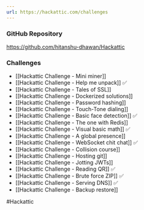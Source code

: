 ```yaml
---
url: https://hackattic.com/challenges
---
```


### GitHub Repository
https://github.com/hitanshu-dhawan/Hackattic

### Challenges

- [[Hackattic Challenge - Mini miner]]
- [[Hackattic Challenge - Help me unpack]] ✅
- [[Hackattic Challenge - Tales of SSL]]
- [[Hackattic Challenge - Dockerized solutions]]
- [[Hackattic Challenge - Password hashing]]
- [[Hackattic Challenge - Touch-Tone dialing]]
- [[Hackattic Challenge - Basic face detection]] ✅
- [[Hackattic Challenge - The one with Redis]]
- [[Hackattic Challenge - Visual basic math]] ✅
- [[Hackattic Challenge - A global presence]]
- [[Hackattic Challenge - WebSocket chit chat]] ✅
- [[Hackattic Challenge - Collision course]]
- [[Hackattic Challenge - Hosting git]]
- [[Hackattic Challenge - Jotting JWTs]]
- [[Hackattic Challenge - Reading QR]] ✅
- [[Hackattic Challenge - Brute force ZIP]] ✅
- [[Hackattic Challenge - Serving DNS]] ✅
- [[Hackattic Challenge - Backup restore]]


#Hackattic 
